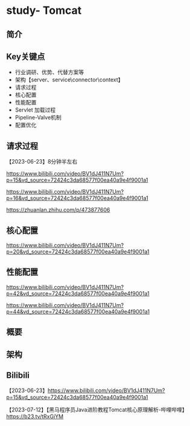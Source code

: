 # study- Tomcat  #
## 简介





## Key关键点

- 行业调研、优势、代替方案等
- 架构【server、service\connector\context】
- 请求过程 
- 核心配置 
- 性能配置 
- Servlet 加载过程
-  Pipeline-Valve机制 
-  配置优化





## 请求过程 

【2023-06-23】8分钟半左右

https://www.bilibili.com/video/BV1dJ411N7Um?p=15&vd_source=72424c3da68577f00ea40a9e4f9001a1

https://www.bilibili.com/video/BV1dJ411N7Um?p=16&vd_source=72424c3da68577f00ea40a9e4f9001a1



https://zhuanlan.zhihu.com/p/473877606



## 核心配置 

https://www.bilibili.com/video/BV1dJ411N7Um?p=20&vd_source=72424c3da68577f00ea40a9e4f9001a1



## 性能配置 

https://www.bilibili.com/video/BV1dJ411N7Um?p=42&vd_source=72424c3da68577f00ea40a9e4f9001a1

https://www.bilibili.com/video/BV1dJ411N7Um?p=44&vd_source=72424c3da68577f00ea40a9e4f9001a1

## 



## **概要** 



## **架构** 



## Bilibili 

【2023-06-23】https://www.bilibili.com/video/BV1dJ411N7Um?p=15&vd_source=72424c3da68577f00ea40a9e4f9001a1



【2023-07-12】【黑马程序员Java进阶教程Tomcat核心原理解析-哔哩哔哩】 https://b23.tv/tRxGiYM